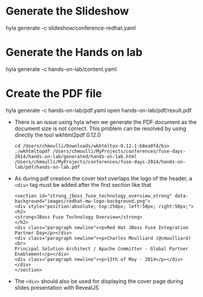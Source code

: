 # Generate the Slideshow

hyla generate -c slideshow/conference-redhat.yaml


# Generate the Hands on lab

hyla generate -c hands-on-lab/content.yaml

# Create the PDF file

hyla generate -c hands-on-lab/pdf.yaml
open hands-on-lab/pdf/result.pdf

* There is an issue using hyla when we generate the PDF document as the document size is not correct. This problem can be resolved by using directly the tool wkhtml2pdf 0.12.0

    ````
    cd /Users/chmoulli/Downloads/wkhtmltox-0.12.1-b8ea0f4/bin
    ./wkhtmltopdf /Users/chmoulli/MyProjects/conferences/fuse-days-2014/hands-on-lab/generated/hands-on-lab.html   /Users/chmoulli/MyProjects/conferences/fuse-days-2014/hands-on-lab/pdf/hands-on-lab.pdf
    ````    

* As during pdf creation the cover text overlaps the logo of the header, a `<div>` tag must be added after the first section like that
    
    ````
    <section id="strong_jboss_fuse_technology_overview_strong" data-background="images/redhat-mw-logo-background.png">
    <div style="position:absolute; top:250px; left:50px; right:50px;">
    <h2>
    <strong>JBoss Fuse Technology Overview</strong>
    </h2>
    <div class="paragraph newline"><p>Red Hat JBoss Fuse Integration Partner Day</p></div>
    <div class="paragraph newline"><p>Charles Moulliard (@cmoulliard)<br>
    Principal Solution Architect / Apache Committer - Global Partner Enablement</p></div>
    <div class="paragraph newline"><p>13th of May - 2014</p></div>
    </div>
    </section>
    ````  

* The `<div>` should also be used for displaying the cover page during slides presentation with RevealJS
